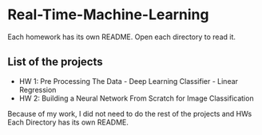 # Real-Time-Machine-Learning

Each homework has its own README. Open each directory to read it.

## List of the projects

- HW 1: Pre Processing The Data - Deep Learning Classifier - Linear Regression
- HW 2: Building a Neural Network From Scratch for Image Classification

Because of my work, I did not need to do the rest of the projects and HWs
Each Directory has its own README.
